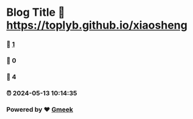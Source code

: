 # Blog Title :link: https://toplyb.github.io/xiaosheng 
### :page_facing_up: [1](https://toplyb.github.io/xiaosheng/tag.html) 
### :speech_balloon: 0 
### :hibiscus: 4 
### :alarm_clock: 2024-05-13 10:14:35 
### Powered by :heart: [Gmeek](https://github.com/Meekdai/Gmeek)
